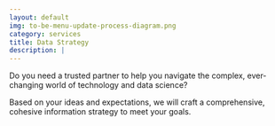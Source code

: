 ```yaml
---
layout: default
img: to-be-menu-update-process-diagram.png
category: services
title: Data Strategy
description: |
---
```


Do you need a trusted partner to help you navigate the complex, ever-changing world of technology and data science?

Based on your ideas and expectations,
 we will craft a comprehensive, cohesive information strategy
 to meet your goals.
